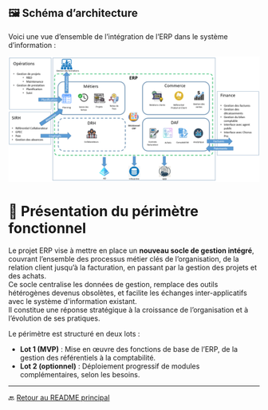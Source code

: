 ## 🖼️ Schéma d’architecture

Voici une vue d’ensemble de l’intégration de l’ERP dans le système d’information :

![Schéma d’architecture du SI](images/perimetre-fonctionnel.png)


# 🎯 Présentation du périmètre fonctionnel

Le projet ERP vise à mettre en place un **nouveau socle de gestion intégré**, couvrant l’ensemble des processus métier clés de l’organisation, de la relation client jusqu’à la facturation, en passant par la gestion des projets et des achats.  
Ce socle centralise les données de gestion, remplace des outils hétérogènes devenus obsolètes, et facilite les échanges inter-applicatifs avec le système d'information existant.  
Il constitue une réponse stratégique à la croissance de l’organisation et à l’évolution de ses pratiques.

Le périmètre est structuré en deux lots :
- **Lot 1 (MVP)** : Mise en œuvre des fonctions de base de l’ERP, de la gestion des référentiels à la comptabilité.
- **Lot 2 (optionnel)** : Déploiement progressif de modules complémentaires, selon les besoins.


---

🔙 [Retour au README principal](../README.md)
